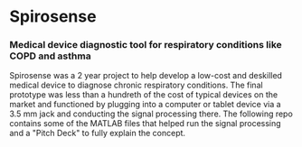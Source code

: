 # Spirosense
### Medical device diagnostic tool for respiratory conditions like COPD and asthma 

Spirosense was a 2 year project to help develop a low-cost and deskilled medical device to diagnose chronic respiratory conditions. The final prototype was less than a hundreth of the cost of typical devices on the market and functioned by plugging into a computer or tablet device via a 3.5 mm jack and conducting the signal processing there. The following repo contains some of the MATLAB files that helped run the signal processing and a "Pitch Deck" to fully explain the concept.
